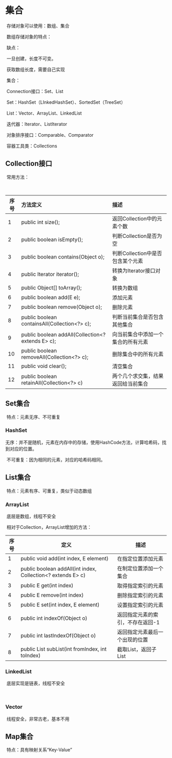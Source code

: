 # 集合

​	存储对象可以使用：数组、集合

​	数组存储对象的特点：

​		缺点：

​			一旦创建，长度不可变。

​			获取数组长度，需要自己实现

​	集合：

​	Connection接口：Set、List

​	Set：HashSet（LInkedHashSet）、SortedSet（TreeSet）

​	List：Vector、ArrayList、LinkedList

​	迭代器：Iterator、ListIterator

​	对象排序接口：Comparable、Comparator

​	容器工具类：Collections

## Collection接口

​	常用方法：

​	

| 序号 | 方法定义                                          | 描述                               |
| ---- | :------------------------------------------------ | :--------------------------------- |
| 1    | public int size();                                | 返回Collection中的元素个数         |
| 2    | public boolean isEmpty();                         | 判断Collection是否为空             |
| 3    | public boolean contains(Object o);                | 判断Collection中是否包含某个元素   |
| 4    | public Iterator<E> iterator();                    | 转换为Iterator接口对象             |
| 5    | public Object[] toArray();                        | 转换为数组                         |
| 6    | public boolean add(E e);                          | 添加元素                           |
| 7    | public boolean remove(Object o);                  | 删除元素                           |
| 8    | public boolean containsAll(Collection<?> c);      | 判断当前集合是否包含其他集合       |
| 9    | public boolean addAll(Collection<? extends E> c); | 向当前集合中添加一个集合的所有元素 |
| 10   | public boolean removeAll(Collection<?> c);        | 删除集合中的所有元素               |
| 11   | public void clear();                              | 清空集合                           |
| 12   | public boolean retainAll(Collection<?> c)         | 两个几个求交集，结果返回给当前集合 |



## Set集合

​	特点：元素无序、不可重复

### HashSet

​	无序：并不是随机，元素在内存中的存储，使用HashCode方法，计算哈希码，找到对应的位置。

​	不可重复：因为相同的元素，对应的哈希码相同。

## List集合

​	特点：元素有序、可重复，类似于动态数组

### ArrayList

​	底层是数组，线程不安全

​	相对于Collection，ArrayList增加的方法：

| 序号 | 定义                                                        | 描述                             |
| ---- | ----------------------------------------------------------- | -------------------------------- |
| 1    | public void add(int index, E element)                       | 在指定位置添加元素               |
| 2    | public boolean addAll(int index, Collection<? extends E> c) | 在制定位置添加一个集合           |
| 3    | public E get(int index)                                     | 取得指定索引的元素               |
| 4    | public E remove(int index)                                  | 删除指定索引的元素               |
| 5    | public E set(int index, E element)                          | 设置指定索引的元素               |
| 6    | public int indexOf(Object o)                                | 返回指定元素的索引，不存在返回-1 |
| 7    | public int lastIndexOf(Object o)                            | 返回指定元素最后一个出现的位置   |
| 8    | public List<E> subList(int fromIndex, int toIndex)          | 截取List，返回子List             |

### LinkedList

​	底层实现是链表，线程不安全

​		

### Vector

​	线程安全，非常古老，基本不用

### 

## Map集合

​	特点：具有映射关系“Key-Value”





